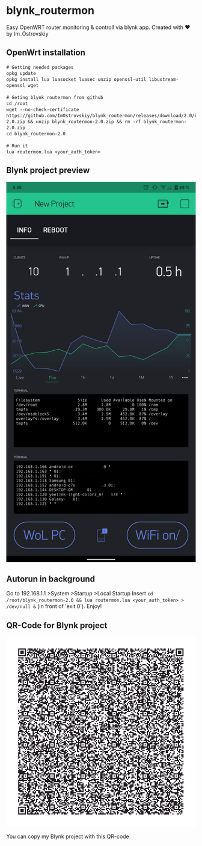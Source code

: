 # blynk_routermon
Easy OpenWRT router monitoring &amp; controll via blynk app.
Created with ❤ by Im_Ostrovskiy
## OpenWrt installation

```
# Getting needed packages
opkg update
opkg install lua luasocket luasec unzip openssl-util libustream-openssl wget

# Geting blynk_routermon from github
cd /root
wget --no-check-certificate https://github.com/ImOstrovskiy/blynk_routermon/releases/download/2.0/blynk_routermon-2.0.zip && unzip blynk_routermon-2.0.zip && rm -rf blynk_routermon-2.0.zip
cd blynk_routermon-2.0

# Run it
lua routermon.lua <your_auth_token>
```

## Blynk project preview

![Preview](https://github.com/ImOstrovskiy/blynk_routermon/blob/main/InApp_preview.png)

## Autorun in background
Go to 192.168.1.1 >System >Startup >Local Startup
Insert ```cd /root/blynk_routermon-2.0 && lua routermon.lua <your_auth_token> > /dev/null &``` (in front of 'exit 0').
Enjoy!

## QR-Code for Blynk project
![Qr-blynk](https://github.com/ImOstrovskiy/blynk_routermon/blob/main/BlynkApp.png)

You can copy my Blynk project with this QR-code

